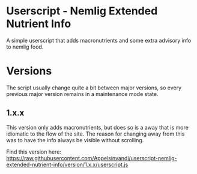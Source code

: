 # Userscript - Nemlig Extended Nutrient Info

A simple userscript that adds macronutrients and some extra advisory info to nemlig food.

# Versions

The script usually change quite a bit between major versions, so every previous major version remains in a maintenance mode state.

## 1.x.x

This version only adds macronutrients, but does so is a away that is more idiomatic to the flow of the site. The reason for changing away from this was to have the info always be visible without scrolling.

Find this version here: https://raw.githubusercontent.com/Appelsinvandi/userscript-nemlig-extended-nutrient-info/version/1.x.x/userscript.js
